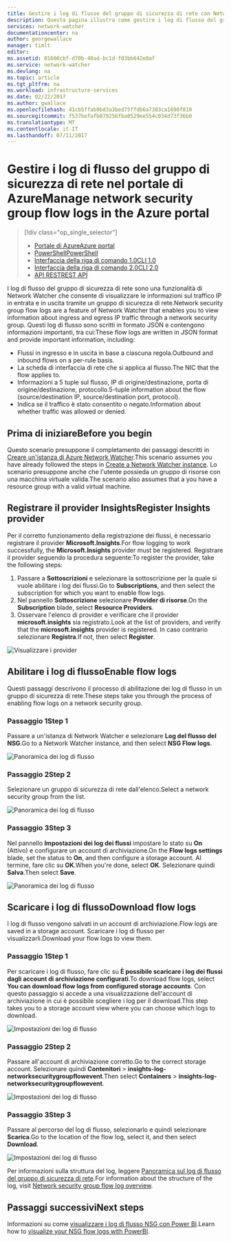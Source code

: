 ```yaml
---
title: Gestire i log di flusso del gruppo di sicurezza di rete con Network Watcher di Azure | Microsoft Docs
description: Questa pagina illustra come gestire i log di flusso del gruppo di sicurezza di rete in Network Watcher di Azure
services: network-watcher
documentationcenter: na
author: georgewallace
manager: timlt
editor: 
ms.assetid: 01606cbf-d70b-40ad-bc1d-f03bb642e0af
ms.service: network-watcher
ms.devlang: na
ms.topic: article
ms.tgt_pltfrm: na
ms.workload: infrastructure-services
ms.date: 02/22/2017
ms.author: gwallace
ms.openlocfilehash: 41cb5ffab9bd3a3bed75ffdb6a7383ca1690f810
ms.sourcegitcommit: f537befafb079256fba0529ee554c034d73f36b0
ms.translationtype: MT
ms.contentlocale: it-IT
ms.lasthandoff: 07/11/2017
---
```

# <a name="manage-network-security-group-flow-logs-in-the-azure-portal"></a><span data-ttu-id="e182f-103">Gestire i log di flusso del gruppo di sicurezza di rete nel portale di Azure</span><span class="sxs-lookup"><span data-stu-id="e182f-103">Manage network security group flow logs in the Azure portal</span></span>

> [!div class="op_single_selector"]
> - [<span data-ttu-id="e182f-104">Portale di Azure</span><span class="sxs-lookup"><span data-stu-id="e182f-104">Azure portal</span></span>](network-watcher-nsg-flow-logging-portal.md)
> - [<span data-ttu-id="e182f-105">PowerShell</span><span class="sxs-lookup"><span data-stu-id="e182f-105">PowerShell</span></span>](network-watcher-nsg-flow-logging-powershell.md)
> - [<span data-ttu-id="e182f-106">Interfaccia della riga di comando 1.0</span><span class="sxs-lookup"><span data-stu-id="e182f-106">CLI 1.0</span></span>](network-watcher-nsg-flow-logging-cli-nodejs.md)
> - [<span data-ttu-id="e182f-107">Interfaccia della riga di comando 2.0</span><span class="sxs-lookup"><span data-stu-id="e182f-107">CLI 2.0</span></span>](network-watcher-nsg-flow-logging-cli.md)
> - [<span data-ttu-id="e182f-108">API REST</span><span class="sxs-lookup"><span data-stu-id="e182f-108">REST API</span></span>](network-watcher-nsg-flow-logging-rest.md)

<span data-ttu-id="e182f-109">I log di flusso del gruppo di sicurezza di rete sono una funzionalità di Network Watcher che consente di visualizzare le informazioni sul traffico IP in entrata e in uscita tramite un gruppo di sicurezza di rete.</span><span class="sxs-lookup"><span data-stu-id="e182f-109">Network security group flow logs are a feature of Network Watcher that enables you to view information about ingress and egress IP traffic through a network security group.</span></span> <span data-ttu-id="e182f-110">Questi log di flusso sono scritti in formato JSON e contengono informazioni importanti, tra cui:</span><span class="sxs-lookup"><span data-stu-id="e182f-110">These flow logs are written in JSON format and provide important information, including:</span></span> 

- <span data-ttu-id="e182f-111">Flussi in ingresso e in uscita in base a ciascuna regola.</span><span class="sxs-lookup"><span data-stu-id="e182f-111">Outbound and inbound flows on a per-rule basis.</span></span>
- <span data-ttu-id="e182f-112">La scheda di interfaccia di rete che si applica al flusso.</span><span class="sxs-lookup"><span data-stu-id="e182f-112">The NIC that the flow applies to.</span></span>
- <span data-ttu-id="e182f-113">Informazioni a 5 tuple sul flusso, IP di origine/destinazione, porta di origine/destinazione, protocollo.</span><span class="sxs-lookup"><span data-stu-id="e182f-113">5-tuple information about the flow (source/destination IP, source/destination port, protocol).</span></span>
- <span data-ttu-id="e182f-114">Indica se il traffico è stato consentito o negato.</span><span class="sxs-lookup"><span data-stu-id="e182f-114">Information about whether traffic was allowed or denied.</span></span>

## <a name="before-you-begin"></a><span data-ttu-id="e182f-115">Prima di iniziare</span><span class="sxs-lookup"><span data-stu-id="e182f-115">Before you begin</span></span>

<span data-ttu-id="e182f-116">Questo scenario presuppone il completamento dei passaggi descritti in [Creare un'istanza di Azure Network Watcher](network-watcher-create.md).</span><span class="sxs-lookup"><span data-stu-id="e182f-116">This scenario assumes you have already followed the steps in [Create a Network Watcher instance](network-watcher-create.md).</span></span> <span data-ttu-id="e182f-117">Lo scenario presuppone anche che l'utente possieda un gruppo di risorse con una macchina virtuale valida.</span><span class="sxs-lookup"><span data-stu-id="e182f-117">The scenario also assumes that a you have a resource group with a valid virtual machine.</span></span>

## <a name="register-insights-provider"></a><span data-ttu-id="e182f-118">Registrare il provider Insights</span><span class="sxs-lookup"><span data-stu-id="e182f-118">Register Insights provider</span></span>

<span data-ttu-id="e182f-119">Per il corretto funzionamento della registrazione dei flussi, è necessario registrare il provider **Microsoft.Insights**.</span><span class="sxs-lookup"><span data-stu-id="e182f-119">For flow logging to work successfully, the **Microsoft.Insights** provider must be registered.</span></span> <span data-ttu-id="e182f-120">Registrare il provider seguendo la procedura seguente:</span><span class="sxs-lookup"><span data-stu-id="e182f-120">To register the provider, take the following steps:</span></span> 

1. <span data-ttu-id="e182f-121">Passare a **Sottoscrizioni** e selezionare la sottoscrizione per la quale si vuole abilitare i log dei flussi.</span><span class="sxs-lookup"><span data-stu-id="e182f-121">Go to **Subscriptions**, and then select the subscription for which you want to enable flow logs.</span></span> 
2. <span data-ttu-id="e182f-122">Nel pannello **Sottoscrizione** selezionare **Provider di risorse**.</span><span class="sxs-lookup"><span data-stu-id="e182f-122">On the **Subscription** blade, select **Resource Providers**.</span></span> 
3. <span data-ttu-id="e182f-123">Osservare l'elenco di provider e verificare che il provider **microsoft.insights** sia registrato.</span><span class="sxs-lookup"><span data-stu-id="e182f-123">Look at the list of providers, and verify that the **microsoft.insights** provider is registered.</span></span> <span data-ttu-id="e182f-124">In caso contrario selezionare **Registra**.</span><span class="sxs-lookup"><span data-stu-id="e182f-124">If not, then select **Register**.</span></span>

![Visualizzare i provider][providers]

## <a name="enable-flow-logs"></a><span data-ttu-id="e182f-126">Abilitare i log di flusso</span><span class="sxs-lookup"><span data-stu-id="e182f-126">Enable flow logs</span></span>

<span data-ttu-id="e182f-127">Questi passaggi descrivono il processo di abilitazione dei log di flusso in un gruppo di sicurezza di rete.</span><span class="sxs-lookup"><span data-stu-id="e182f-127">These steps take you through the process of enabling flow logs on a network security group.</span></span>

### <a name="step-1"></a><span data-ttu-id="e182f-128">Passaggio 1</span><span class="sxs-lookup"><span data-stu-id="e182f-128">Step 1</span></span>

<span data-ttu-id="e182f-129">Passare a un'istanza di Network Watcher e selezionare **Log del flusso del NSG**.</span><span class="sxs-lookup"><span data-stu-id="e182f-129">Go to a Network Watcher instance, and then select **NSG Flow logs**.</span></span>

![Panoramica dei log di flusso][1]

### <a name="step-2"></a><span data-ttu-id="e182f-131">Passaggio 2</span><span class="sxs-lookup"><span data-stu-id="e182f-131">Step 2</span></span>

<span data-ttu-id="e182f-132">Selezionare un gruppo di sicurezza di rete dall'elenco.</span><span class="sxs-lookup"><span data-stu-id="e182f-132">Select a network security group from the list.</span></span>

![Panoramica dei log di flusso][2]

### <a name="step-3"></a><span data-ttu-id="e182f-134">Passaggio 3</span><span class="sxs-lookup"><span data-stu-id="e182f-134">Step 3</span></span> 

<span data-ttu-id="e182f-135">Nel pannello **Impostazioni dei log dei flussi** impostare lo stato su **On** (Attivo) e configurare un account di archiviazione.</span><span class="sxs-lookup"><span data-stu-id="e182f-135">On the **Flow logs settings** blade, set the status to **On**, and then configure a storage account.</span></span>  <span data-ttu-id="e182f-136">Al termine, fare clic su **OK**.</span><span class="sxs-lookup"><span data-stu-id="e182f-136">When you're done, select **OK**.</span></span> <span data-ttu-id="e182f-137">Selezionare quindi **Salva**.</span><span class="sxs-lookup"><span data-stu-id="e182f-137">Then select **Save**.</span></span>

![Panoramica dei log di flusso][3]

## <a name="download-flow-logs"></a><span data-ttu-id="e182f-139">Scaricare i log di flusso</span><span class="sxs-lookup"><span data-stu-id="e182f-139">Download flow logs</span></span>

<span data-ttu-id="e182f-140">I log di flusso vengono salvati in un account di archiviazione.</span><span class="sxs-lookup"><span data-stu-id="e182f-140">Flow logs are saved in a storage account.</span></span> <span data-ttu-id="e182f-141">Scaricare i log di flusso per visualizzarli.</span><span class="sxs-lookup"><span data-stu-id="e182f-141">Download your flow logs to view them.</span></span>

### <a name="step-1"></a><span data-ttu-id="e182f-142">Passaggio 1</span><span class="sxs-lookup"><span data-stu-id="e182f-142">Step 1</span></span>

<span data-ttu-id="e182f-143">Per scaricare i log di flusso, fare clic su **È possibile scaricare i log dei flussi dagli account di archiviazione configurati**.</span><span class="sxs-lookup"><span data-stu-id="e182f-143">To download flow logs, select **You can download flow logs from configured storage accounts**.</span></span> <span data-ttu-id="e182f-144">Con questo passaggio si accede a una visualizzazione dell'account di archiviazione in cui è possibile scegliere i log per il download.</span><span class="sxs-lookup"><span data-stu-id="e182f-144">This step takes you to a storage account view where you can choose which logs to download.</span></span>

![Impostazioni dei log di flusso][4]

### <a name="step-2"></a><span data-ttu-id="e182f-146">Passaggio 2</span><span class="sxs-lookup"><span data-stu-id="e182f-146">Step 2</span></span>

<span data-ttu-id="e182f-147">Passare all'account di archiviazione corretto.</span><span class="sxs-lookup"><span data-stu-id="e182f-147">Go to the correct storage account.</span></span> <span data-ttu-id="e182f-148">Selezionare quindi **Contenitori** > **insights-log-networksecuritygroupflowevent**.</span><span class="sxs-lookup"><span data-stu-id="e182f-148">Then select **Containers** > **insights-log-networksecuritygroupflowevent**.</span></span>

![Impostazioni dei log di flusso][5]

### <a name="step-3"></a><span data-ttu-id="e182f-150">Passaggio 3</span><span class="sxs-lookup"><span data-stu-id="e182f-150">Step 3</span></span>

<span data-ttu-id="e182f-151">Passare al percorso del log di flusso, selezionarlo e quindi selezionare **Scarica**.</span><span class="sxs-lookup"><span data-stu-id="e182f-151">Go to the location of the flow log, select it, and then select **Download**.</span></span>

![Impostazioni dei log di flusso][6]

<span data-ttu-id="e182f-153">Per informazioni sulla struttura del log, leggere [Panoramica sul log di flusso del gruppo di sicurezza di rete](network-watcher-nsg-flow-logging-overview.md).</span><span class="sxs-lookup"><span data-stu-id="e182f-153">For information about the structure of the log, visit [Network security group flow log overview](network-watcher-nsg-flow-logging-overview.md).</span></span>

## <a name="next-steps"></a><span data-ttu-id="e182f-154">Passaggi successivi</span><span class="sxs-lookup"><span data-stu-id="e182f-154">Next steps</span></span>

<span data-ttu-id="e182f-155">Informazioni su come [visualizzare i log di flusso NSG con Power BI](network-watcher-visualize-nsg-flow-logs-power-bi.md).</span><span class="sxs-lookup"><span data-stu-id="e182f-155">Learn how to [visualize your NSG flow logs with PowerBI](network-watcher-visualize-nsg-flow-logs-power-bi.md).</span></span>

<!-- Image references -->
[1]: ./media/network-watcher-nsg-flow-logging-portal/figure1.png
[2]: ./media/network-watcher-nsg-flow-logging-portal/figure2.png
[3]: ./media/network-watcher-nsg-flow-logging-portal/figure3.png
[4]: ./media/network-watcher-nsg-flow-logging-portal/figure4.png
[5]: ./media/network-watcher-nsg-flow-logging-portal/figure5.png
[6]: ./media/network-watcher-nsg-flow-logging-portal/figure6.png
[providers]: ./media/network-watcher-nsg-flow-logging-portal/providers.png
